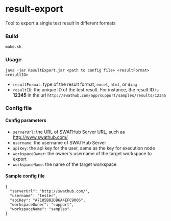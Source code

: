 # result-export
Tool to export a single test result in different formats

### Build

`make.sh`

### Usage

`java -jar ResultExport.jar <path to config file> <resultFormat> <resultID>`

* `resultFormat`: type of the result format, `excel`, `html`, or `diag`
* `resultID`: the unique ID of the test result. For instance, the result ID is **12345** in the url `http://swathub.com/app/support/samples/results/12345`

### Config file

#### Config parameters

* `serverUrl`: the URL of SWATHub Server URL, such as http://www.swathub.com/
* `username`: the username of SWATHub Server
* `apiKey`: the api key for the user, same as the key for execution node
* `workspaceOwner`: the owner's username of the target workspace to export
* `workspaceName`: the name of the target workspace

#### Sample config file

```
{
  "serverUrl": "http://swathub.com/",
  "username": "tester",
  "apiKey": "A7185B82DB6A4EFC9006",
  "workspaceOwner": "support",
  "workspaceName": "samples"
}
```
